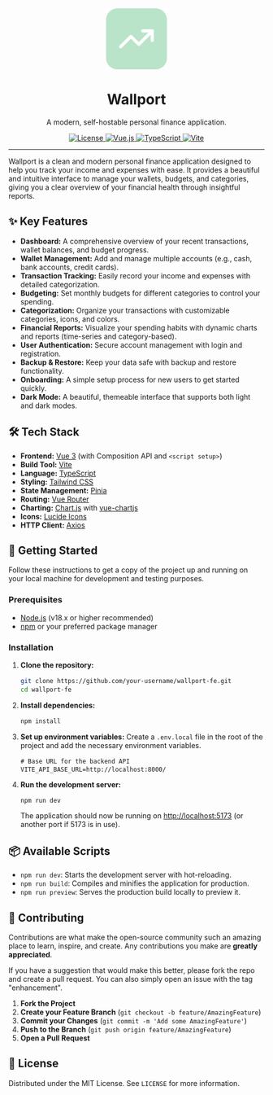 <div align="center">
  <img src="public/favicon.svg" alt="Wallport Logo" width="120" />
  <h1>Wallport</h1>
  <p>A modern, self-hostable personal finance application.</p>
  <p>
    <a href="#">
      <img alt="License" src="https://img.shields.io/badge/license-MIT-blue.svg"/>
    </a>
    <a href="#">
      <img alt="Vue.js" src="https://img.shields.io/badge/vue.js-3.x-brightgreen.svg"/>
    </a>
    <a href="#">
      <img alt="TypeScript" src="https://img.shields.io/badge/typescript-5.x-blue.svg"/>
    </a>
    <a href="#">
      <img alt="Vite" src="https://img.shields.io/badge/vite-5.x-purple.svg"/>
    </a>
  </p>
</div>

---

Wallport is a clean and modern personal finance application designed to help you track your income and expenses with ease. It provides a beautiful and intuitive interface to manage your wallets, budgets, and categories, giving you a clear overview of your financial health through insightful reports.

## ✨ Key Features

- **Dashboard:** A comprehensive overview of your recent transactions, wallet balances, and budget progress.
- **Wallet Management:** Add and manage multiple accounts (e.g., cash, bank accounts, credit cards).
- **Transaction Tracking:** Easily record your income and expenses with detailed categorization.
- **Budgeting:** Set monthly budgets for different categories to control your spending.
- **Categorization:** Organize your transactions with customizable categories, icons, and colors.
- **Financial Reports:** Visualize your spending habits with dynamic charts and reports (time-series and category-based).
- **User Authentication:** Secure account management with login and registration.
- **Backup & Restore:** Keep your data safe with backup and restore functionality.
- **Onboarding:** A simple setup process for new users to get started quickly.
- **Dark Mode:** A beautiful, themeable interface that supports both light and dark modes.

## 🛠️ Tech Stack

- **Frontend:** [Vue 3](https://vuejs.org/) (with Composition API and `<script setup>`)
- **Build Tool:** [Vite](https://vitejs.dev/)
- **Language:** [TypeScript](https://www.typescriptlang.org/)
- **Styling:** [Tailwind CSS](https://tailwindcss.com/)
- **State Management:** [Pinia](https://pinia.vuejs.org/)
- **Routing:** [Vue Router](https://router.vuejs.org/)
- **Charting:** [Chart.js](https://www.chartjs.org/) with [vue-chartjs](https://vue-chartjs.org/)
- **Icons:** [Lucide Icons](https://lucide.dev/)
- **HTTP Client:** [Axios](https://axios-http.com/)

## 🚀 Getting Started

Follow these instructions to get a copy of the project up and running on your local machine for development and testing purposes.

### Prerequisites

- [Node.js](https://nodejs.org/) (v18.x or higher recommended)
- [npm](https://www.npmjs.com/) or your preferred package manager

### Installation

1.  **Clone the repository:**
    ```bash
    git clone https://github.com/your-username/wallport-fe.git
    cd wallport-fe
    ```

2.  **Install dependencies:**
    ```bash
    npm install
    ```

3.  **Set up environment variables:**
    Create a `.env.local` file in the root of the project and add the necessary environment variables.
    ```env
    # Base URL for the backend API
    VITE_API_BASE_URL=http://localhost:8000/
    ```

4.  **Run the development server:**
    ```bash
    npm run dev
    ```
    The application should now be running on [http://localhost:5173](http://localhost:5173) (or another port if 5173 is in use).

## 📦 Available Scripts

- `npm run dev`: Starts the development server with hot-reloading.
- `npm run build`: Compiles and minifies the application for production.
- `npm run preview`: Serves the production build locally to preview it.

## 🤝 Contributing

Contributions are what make the open-source community such an amazing place to learn, inspire, and create. Any contributions you make are **greatly appreciated**.

If you have a suggestion that would make this better, please fork the repo and create a pull request. You can also simply open an issue with the tag "enhancement".

1.  **Fork the Project**
2.  **Create your Feature Branch** (`git checkout -b feature/AmazingFeature`)
3.  **Commit your Changes** (`git commit -m 'Add some AmazingFeature'`)
4.  **Push to the Branch** (`git push origin feature/AmazingFeature`)
5.  **Open a Pull Request**

## 📄 License

Distributed under the MIT License. See `LICENSE` for more information.